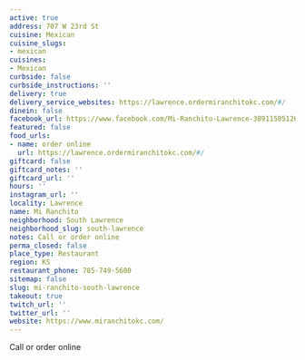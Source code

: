 ```yaml
---
active: true
address: 707 W 23rd St
cuisine: Mexican
cuisine_slugs:
- mexican
cuisines:
- Mexican
curbside: false
curbside_instructions: ''
delivery: true
delivery_service_websites: https://lawrence.ordermiranchitokc.com/#/
dinein: false
facebook_url: https://www.facebook.com/Mi-Ranchito-Lawrence-389115051267489/
featured: false
food_urls:
- name: order online
  url: https://lawrence.ordermiranchitokc.com/#/
giftcard: false
giftcard_notes: ''
giftcard_url: ''
hours: ''
instagram_url: ''
locality: Lawrence
name: Mi Ranchito
neighborhood: South Lawrence
neighborhood_slug: south-lawrence
notes: Call or order online
perma_closed: false
place_type: Restaurant
region: KS
restaurant_phone: 785-749-5600
sitemap: false
slug: mi-ranchito-south-lawrence
takeout: true
twitch_url: ''
twitter_url: ''
website: https://www.miranchitokc.com/
---
```


Call or order online
